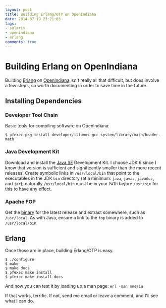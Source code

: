 ```yaml
---
layout: post
title: Building Erlang/OTP on OpenIndiana
date: 2014-07-19 23:21:03
tags:
- solaris
- openindiana
- erlang
comments: true
---
```


# Building Erlang on OpenIndiana

Building [Erlang](http://www.erlang.org) on [OpenIndiana](http://openindiana.org) isn't really all that difficult, but does involve a few steps, so worth documenting in order to save time in the future.

## Installing Dependencies

### Developer Tool Chain

Basic tools for compiling software on OpenIndiana:

```
$ pfexec pkg install developer/illumos-gcc system/library/math/header-math
```

### Java Development Kit

Download and install the [Java SE](http://www.oracle.com/technetwork/java/javase/downloads/) Development Kit. I choose JDK 6 since I know that version is sufficient and significantly smaller than the more recent releases. Create symbolic links in `/usr/local/bin` that point to the executables in the JDK `bin` directory (at a minimum: `java`, `javac`, `javadoc`, and `jar`); naturally `/usr/local/bin` must be in your `PATH` _before_ `/usr/bin` for this to have any effect.

### Apache FOP

Get the [binary](http://xmlgraphics.apache.org/fop/download.html) for the latest release and extract somewhere, such as `/usr/local`. As with Java, ensure a link to the `fop` binary is added to `/usr/local/bin`.

## Erlang

Once those are in place, building Erlang/OTP is easy.

```
$ ./configure
$ make
$ make docs
$ pfexec make install
$ pfexec make install-docs
```

And now you can test it by loading up a man page: `erl -man mnesia`

If that works, terrific. If not, send me email or leave a comment, and I'll see what I can do.
